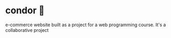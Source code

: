 # condor 🛒
e-commerce website built as a project for a web programming course. It's a collaborative project
